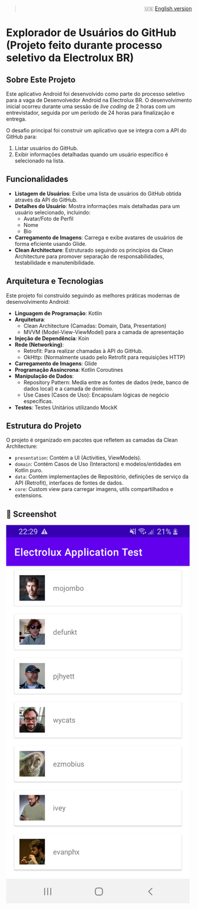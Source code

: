 > <p style="text-align: right;">
>  🇺🇸 <a href="README.md">English version</a>
> </p>

# Explorador de Usuários do GitHub (Projeto feito durante processo seletivo da Electrolux BR)

## Sobre Este Projeto

Este aplicativo Android foi desenvolvido como parte do processo seletivo para a vaga de Desenvolvedor Android na Electrolux BR. O desenvolvimento inicial ocorreu durante uma sessão de _live coding_ de 2 horas com um entrevistador, seguida por um período de 24 horas para finalização e entrega.

O desafio principal foi construir um aplicativo que se integra com a API do GitHub para:
1.  Listar usuários do GitHub.
2.  Exibir informações detalhadas quando um usuário específico é selecionado na lista.

## Funcionalidades

*   **Listagem de Usuários**: Exibe uma lista de usuários do GitHub obtida através da API do GitHub.
*   **Detalhes do Usuário**: Mostra informações mais detalhadas para um usuário selecionado, incluindo:
    *   Avatar/Foto de Perfil
    *   Nome 
    *   Bio
*   **Carregamento de Imagens**: Carrega e exibe avatares de usuários de forma eficiente usando Glide.
*   **Clean Architecture**: Estruturado seguindo os princípios da Clean Architecture para promover separação de responsabilidades, testabilidade e manutenibilidade.

## Arquitetura e Tecnologias

Este projeto foi construído seguindo as melhores práticas modernas de desenvolvimento Android:

*   **Linguagem de Programação**: Kotlin
*   **Arquitetura**:
    *   Clean Architecture (Camadas: Domain, Data, Presentation)
    *   MVVM (Model-View-ViewModel) para a camada de apresentação
*   **Injeção de Dependência**: Koin
*   **Rede (Networking)**:
    *   Retrofit: Para realizar chamadas à API do GitHub.
    *   OkHttp: (Normalmente usado pelo Retrofit para requisições HTTP)
*   **Carregamento de Imagens**: Glide
*   **Programação Assíncrona**: Kotlin Coroutines
*   **Manipulação de Dados**:
    *   Repository Pattern: Media entre as fontes de dados (rede, banco de dados local) e a camada de domínio.
    *   Use Cases (Casos de Uso): Encapsulam lógicas de negócio específicas.
*   **Testes**: Testes Unitários utilizando MockK

## Estrutura do Projeto

O projeto é organizado em pacotes que refletem as camadas da Clean Architecture:

*   `presentation`: Contém a UI (Activities, ViewModels).
*   `domain`: Contém Casos de Uso (Interactors) e modelos/entidades em Kotlin puro.
*   `data`: Contém implementações de Repositório, definições de serviço da API (Retrofit), interfaces de fontes de dados.
*   `core`: Custom view para carregar imagens, utils compartilhados e extensions.

## 📸 Screenshot
![Home](screenshots/user-list.png)
